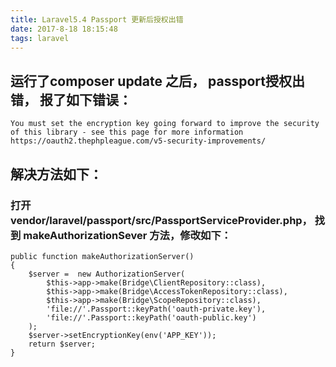 ```yaml
---
title: Laravel5.4 Passport 更新后授权出错
date: 2017-8-18 18:15:48
tags: laravel
---
```


## 运行了composer update 之后， passport授权出错， 报了如下错误：

```
You must set the encryption key going forward to improve the security of this library - see this page for more information https://oauth2.thephpleague.com/v5-security-improvements/

```

## 解决方法如下：

### 打开 vendor/laravel/passport/src/PassportServiceProvider.php， 找到 makeAuthorizationSever 方法，修改如下：

```
public function makeAuthorizationServer()
{
    $server =  new AuthorizationServer(
        $this->app->make(Bridge\ClientRepository::class),
        $this->app->make(Bridge\AccessTokenRepository::class),
        $this->app->make(Bridge\ScopeRepository::class),
        'file://'.Passport::keyPath('oauth-private.key'),
        'file://'.Passport::keyPath('oauth-public.key')
    );
    $server->setEncryptionKey(env('APP_KEY'));
    return $server;
}

```
